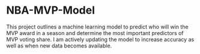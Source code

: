 # NBA-MVP-Model
This project outlines a machine learning model to predict who will win the MVP award in a season and determine the most important predictors of MVP voting share. I am actively updating the model to increase accuracy as well as when new data becomes available.
